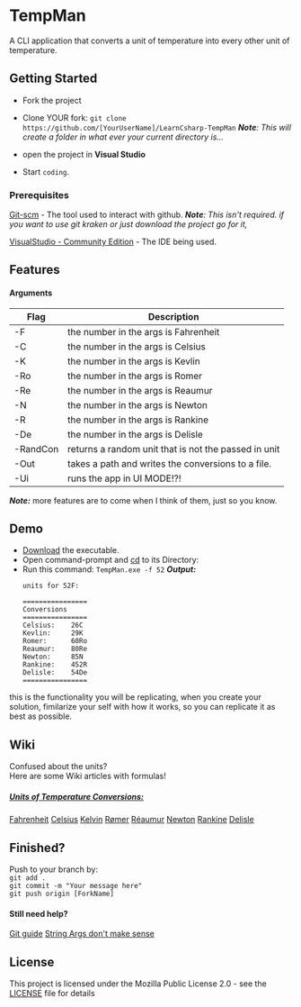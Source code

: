 
# TempMan
A CLI application that converts a unit of temperature into every other unit of temperature.

## Getting Started
* Fork the project

* Clone YOUR fork:
```git clone https://github.com/[YourUserName]/LearnCsharp-TempMan```
***Note**: This will create a folder in what ever your current directory is...*

* open the project in **Visual Studio**
* Start `coding`.

### Prerequisites
[Git-scm](https://git-scm.com/) - The tool used to interact with github. 
***Note**: This isn't required. if you want to use git kraken or just download the project go for it,*

[VisualStudio - Community Edition](https://visualstudio.microsoft.com/vs/community/) - The IDE being used.

## Features
#### Arguments
|Flag| Description |
|--|--|
|-F| the number in the args is Fahrenheit |
| -C |  the number in the args is Celsius|
|-K| the number in the args is Kevlin|
| -Ro | the number in the args is Romer|
| -Re | the number in the args is Reaumur|
| -N | the number in the args is Newton|
| -R | the number in the args is Rankine|
| -De | the number in the args is Delisle|
| -RandCon | returns a random unit that is not the passed in unit|
| -Out | takes a path and writes the conversions to a file.|
| -Ui | runs the app in UI MODE!?!|

***Note:*** more features are  to come when I think of them, just so you know.


## Demo
* [Download](https://github.com/JamilAbdelfattah/LearnCsharp-TempMan/blob/master/LICENSE) the executable.
* Open command-prompt and [cd](https://docs.microsoft.com/en-us/windows-server/administration/windows-commands/cd) to its Directory:
* Run this command: 
```TempMan.exe -f 52```
***Output:***
    ```
    units for 52F:

    ================
    Conversions
    ================
    Celsius:	26C
    Kevlin:		29K
    Romer:		60Ro
    Reaumur:	80Re
    Newton:		85N
    Rankine:	452R
    Delisle:	54De
    ================
this is the functionality you will be replicating, when you create your solution, fimilarize your self with how it works, so you can replicate it as best as possible.


## Wiki
Confused about the units?<br/>
Here are some Wiki articles with formulas!<br/>
##### [Units of Temperature Conversions:](https://en.wikipedia.org/wiki/Conversion_of_units_of_temperature)<br/>
[Fahrenheit](https://en.wikipedia.org/wiki/Fahrenheit)
[Celsius](https://en.wikipedia.org/wiki/Celsius)
[Kelvin](https://en.wikipedia.org/wiki/Kelvin)
[Rømer](https://en.wikipedia.org/wiki/R%C3%B8mer_scale)
[Réaumur](https://en.wikipedia.org/wiki/R%C3%A9aumur_scale)
[Newton](https://en.wikipedia.org/wiki/Newton_scale)
[Rankine](https://en.wikipedia.org/wiki/Rankine_scale)
[Delisle](https://en.wikipedia.org/wiki/Delisle_scale)

## Finished?
Push to your branch by:<br/>
```git add .```<br/>
```git commit -m "Your message here"```<br/>
```git push origin [ForkName]```<br/>
#### Still need help?
[Git guide](http://rogerdudler.github.io/git-guide/)
[String Args don't make sense](https://docs.microsoft.com/en-us/dotnet/csharp/programming-guide/main-and-command-args/command-line-arguments)

## License
This project is licensed under the Mozilla Public License 2.0 - see the [LICENSE](https://github.com/JamilAbdelfattah/LearnCsharp-TempMan/blob/master/LICENSE) file for details

